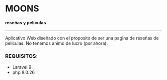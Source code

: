 <h1>MOONS</h1>
<h4>reseñas y peliculas</h4>
<hr>
<p>Aplicativo Web diseñado con el proposito de ser una pagina de reseñas de peliculas. No tenemos animo de lucro (por ahora).</p>

<h3>REQUISITOS:</h3>

<ul>
    <li>Laravel 9</li>
    <li>php 8.0.26</li>
</ul>
